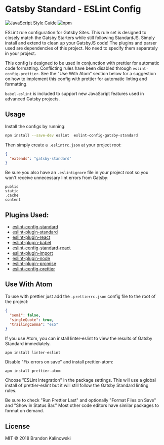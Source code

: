 # Gatsby Standard - ESLint Config

[![JavaScript Style Guide](https://img.shields.io/badge/code_style-standard-brightgreen.svg)](https://standardjs.com) [![npm](https://img.shields.io/npm/v/eslint-config-gatsby-standard.svg)](https://www.npmjs.com/package/eslint-config-gatsby-standard)

ESLint rule configuration for Gatsby Sites. This rule set is designed to closely match the Gatsby Starters while still following StandardJS. Simply install and extend to clean up your GatsbyJS code! The plugins and parser used are dependencies of this project. No need to specify them separately in your project.

This config is designed to be used in conjunction with prettier for automatic code formatting. Conflicting rules have been disabled through `eslint-config-prettier`. See the "Use With Atom" section below for a suggestion on how to implement this config with prettier for automatic linting and formatting.

`babel-eslint` is included to support new JavaScript features used in advanced Gatsby projects.

## Usage

Install the configs by running:

```sh
npm install --save-dev eslint  eslint-config-gatsby-standard
```

Then simply create a `.eslintrc.json` at your project root:

```json
{
  "extends": "gatsby-standard"
}
```

Be sure you also have an `.eslintignore` file in your project root so you won't receive unnecessary lint errors from Gatsby:

```
public
static
.cache
content
```

## Plugins Used:

- [eslint-config-standard](https://www.npmjs.com/package/eslint-config-standard)
- [eslint-plugin-standard](https://www.npmjs.com/package/eslint-plugin-standard)
- [eslint-plugin-react](https://www.npmjs.com/package/eslint-plugin-react)
- [eslint-plugin-babel](https://github.com/babel/eslint-plugin-babel)
- [eslint-config-standard-react](https://www.npmjs.com/package/eslint-config-standard-react)
- [eslint-plugin-import](https://www.npmjs.com/package/eslint-plugin-import)
- [eslint-plugin-node](https://www.npmjs.com/package/eslint-plugin-node)
- [eslint-plugin-promise](https://www.npmjs.com/package/eslint-plugin-promise)
- [eslint-config-prettier](https://www.npmjs.com/package/eslint-config-prettier)

## Use With Atom

To use with prettier just add the `.prettierrc.json` config file to the root of the project:

```json
{
  "semi": false,
  "singleQuote": true,
  "trailingComma": "es5"
}
```

If you use Atom, you can install linter-eslint to view the results of Gatsby Standard immediately.

```
apm install linter-eslint
```

Disable "Fix errors on save" and install prettier-atom:

```
apm install prettier-atom
```

Choose "ESLint Integration" in the package settings. This will use a global install of prettier-eslint but it will still follow the Gatsby Standard linting rules.

Be sure to check "Run Prettier Last" and optionally "Format Files on Save" and "Show in Status Bar." Most other code editors have similar packages to format on demand.

## License

MIT &copy; 2018 Brandon Kalinowski
